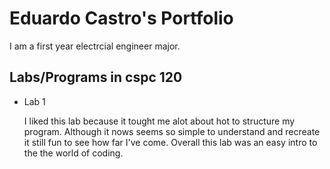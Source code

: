 # Eduardo Castro's Portfolio 

I am a first year electrcial engineer major.

## Labs/Programs in cspc 120

* Lab 1

   I liked this lab because it tought me alot about hot to structure my program. Although it nows seems so simple to understand and recreate it still fun to see how far I've come. Overall this lab was an easy intro to the the world of coding.

